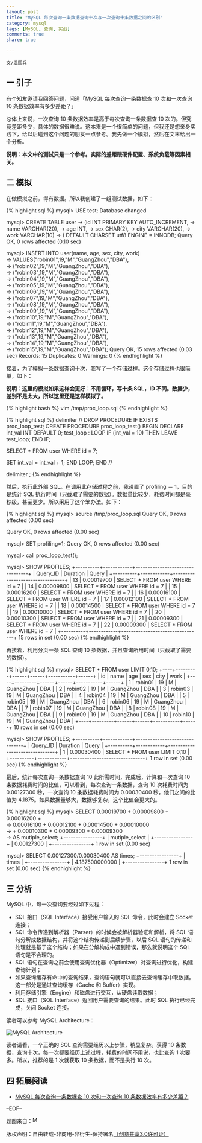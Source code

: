 ```yaml
---
layout: post
title: "MySQL 每次查询一条数据查询十次与一次查询十条数据之间的区别"
category: mysql
tags: [MySQL, 查询, 实战]
comments: true
share: true

---
```


`文/温国兵`

## 一 引子 ##

有个知友邀请我回答问题，问道「MySQL 每次查询一条数据查 10 次和一次查询 10 条数据效率有多少差距？」

总体上来说，一次查询 10 条数据效率是高于每次查询一条数据查 10 次的。但究竟差距多少，具体的数据很难说。这本来是一个很简单的问题，但我还是想亲身实践下，给以后碰到这个问题的朋友一点参考。我先做一个模拟，然后在文末给出一个分析。

**说明：本文中的测试只是一个参考。实际的差距跟硬件配置、系统负载等因素相关。**

## 二 模拟 ##

在做模拟之前，得有数据。所以我创建了一组测试数据，如下：

{% highlight sql %}
mysql> USE test;
Database changed

mysql> CREATE TABLE user
    -> (id INT PRIMARY KEY AUTO_INCREMENT,
    -> name VARCHAR(20),
    -> age INT,
    -> sex CHAR(2),
    -> city VARCHAR(20),
    -> work VARCHAR(10)
    -> ) DEFAULT CHARSET utf8 ENGINE = INNODB;
Query OK, 0 rows affected (0.10 sec)

mysql> INSERT INTO user(name, age, sex, city, work) \
    -> VALUES("robin01",19,"M","GuangZhou","DBA"),\
    -> ("robin02",19,"M","GuangZhou","DBA"),\
    -> ("robin03",19,"M","GuangZhou","DBA"),\
    -> ("robin04",19,"M","GuangZhou","DBA"),\
    -> ("robin05",19,"M","GuangZhou","DBA"),\
    -> ("robin06",19,"M","GuangZhou","DBA"),\
    -> ("robin07",19,"M","GuangZhou","DBA"),\
    -> ("robin08",19,"M","GuangZhou","DBA"),\
    -> ("robin09",19,"M","GuangZhou","DBA"),\
    -> ("robin10",19,"M","GuangZhou","DBA"),\
    -> ("robin11",19,"M","GuangZhou","DBA"),\
    -> ("robin12",19,"M","GuangZhou","DBA"),\
    -> ("robin13",19,"M","GuangZhou","DBA"),\
    -> ("robin14",19,"M","GuangZhou","DBA"),\
    -> ("robin15",19,"M","GuangZhou","DBA");
Query OK, 15 rows affected (0.03 sec)
Records: 15  Duplicates: 0  Warnings: 0
{% endhighlight %}

接着，为了模拟一条数据查询十次，我写了一个存储过程。这个存储过程也很简单，如下：

**说明：这里的模拟如果这样会更好：不用循环，写十条 SQL，ID 不同。数据少，差别不是太大，所以这里还是这样模拟了。**

{% highlight bash %}
vim /tmp/proc_loop.sql
{% endhighlight %}

{% highlight sql %}
delimiter //
DROP PROCEDURE IF EXISTS proc_loop_test;
CREATE PROCEDURE proc_loop_test()
BEGIN
   DECLARE int_val INT DEFAULT 0;
   test_loop : LOOP
      IF (int_val = 10) THEN
         LEAVE test_loop;
      END IF;

   SELECT * FROM user WHERE id = 7;

   SET int_val = int_val + 1;
   END LOOP;
END //

delimiter ;
{% endhighlight %}

然后，执行此外部 SQL。在调用此存储过程之前，我设置了 profiling ＝ 1，目的是统计 SQL 执行时间（只截取了需要的数据）。数据量比较少，耗费时间都是毫秒级，甚至更少。所以采用了这个笨办法。如下：

{% highlight sql %}
mysql> source /tmp/proc_loop.sql
Query OK, 0 rows affected (0.00 sec)

Query OK, 0 rows affected (0.00 sec)

mysql> SET profiling=1;
Query OK, 0 rows affected (0.00 sec)

mysql> call proc_loop_test();

mysql> SHOW PROFILES;
+----------+------------+---------------------------------+
| Query_ID | Duration   | Query                           |
+----------+------------+---------------------------------+
|       13 | 0.00019700 | SELECT * FROM user WHERE id = 7 |
|       14 | 0.00009800 | SELECT * FROM user WHERE id = 7 |
|       15 | 0.00016200 | SELECT * FROM user WHERE id = 7 |
|       16 | 0.00016100 | SELECT * FROM user WHERE id = 7 |
|       17 | 0.00012100 | SELECT * FROM user WHERE id = 7 |
|       18 | 0.00014500 | SELECT * FROM user WHERE id = 7 |
|       19 | 0.00010000 | SELECT * FROM user WHERE id = 7 |
|       20 | 0.00010300 | SELECT * FROM user WHERE id = 7 |
|       21 | 0.00009300 | SELECT * FROM user WHERE id = 7 |
|       22 | 0.00009300 | SELECT * FROM user WHERE id = 7 |
+----------+------------+---------------------------------+
15 rows in set (0.00 sec)
{% endhighlight %}

再接着，利用分页一条 SQL 查询 10 条数据，并且查询所用时间（只截取了需要的数据）。

{% highlight sql %}
mysql> SELECT * FROM user LIMIT 0,10;
+----+---------+------+------+-----------+------+
| id | name    | age  | sex  | city      | work |
+----+---------+------+------+-----------+------+
|  1 | robin01 |   19 | M    | GuangZhou | DBA  |
|  2 | robin02 |   19 | M    | GuangZhou | DBA  |
|  3 | robin03 |   19 | M    | GuangZhou | DBA  |
|  4 | robin04 |   19 | M    | GuangZhou | DBA  |
|  5 | robin05 |   19 | M    | GuangZhou | DBA  |
|  6 | robin06 |   19 | M    | GuangZhou | DBA  |
|  7 | robin07 |   19 | M    | GuangZhou | DBA  |
|  8 | robin08 |   19 | M    | GuangZhou | DBA  |
|  9 | robin09 |   19 | M    | GuangZhou | DBA  |
| 10 | robin10 |   19 | M    | GuangZhou | DBA  |
+----+---------+------+------+-----------+------+
10 rows in set (0.00 sec)

mysql> SHOW PROFILES;
+----------+------------+-------------------------------+
| Query_ID | Duration   | Query                         |
+----------+------------+-------------------------------+
|        1 | 0.00030400 | SELECT * FROM user LIMIT 0,10 |
+----------+------------+-------------------------------+
1 row in set (0.00 sec)
{% endhighlight %}

最后，统计每次查询一条数据查询 10 此所需时间，完成后，计算和一次查询 10 条数据耗费时间的比值，可以看到，每次查询一条数据，查询 10 次耗费时间为 0.00127300 秒，一次查询 10 条数据耗费时间为 0.00030400 秒，他们之间的比值为 4.1875。如果数据量够大，数据够复杂，这个比值会更大的。

{% highlight sql %}
mysql> SELECT 0.00019700 + 0.00009800 + 0.00016200 + \
       -> 0.00016100 + 0.00012100 + 0.00014500 + 0.00010000 \
       -> + 0.00010300 + 0.00009300 + 0.00009300 \
       -> AS mutiple_select;
+----------------+
| mutiple_select |
+----------------+
|     0.00127300 |
+----------------+
1 row in set (0.00 sec)

mysql> SELECT 0.00127300/0.00030400 AS times;
+----------------+
| times          |
+----------------+
| 4.187500000000 |
+----------------+
1 row in set (0.00 sec)
{% endhighlight %}

## 三 分析 ##

MySQL 中，每一次查询要经过如下过程：

* SQL 接口（SQL Interface）接受用户输入的 SQL 命令，此时会建立 Socket 连接；
* SQL 命令传递到解析器（Parser）的时候会被解析器验证和解析，将 SQL 语句分解成数据结构，并将这个结构传递到后续步骤，以后 SQL 语句的传递和处理就是基于这个结构；如果在分解构成中遇到错误，那么就说明这个 SQL 语句是不合理的。
* SQL 语句在查询之前会使用查询优化器（Optimizer）对查询进行优化，构建查询计划；
* 如果查询缓存有命中的查询结果，查询语句就可以直接去查询缓存中取数据。这一部分是通过查询缓存（Cache 和 Buffer）实现。
* 利用存储引擎（Engine）和磁盘进行交互，从硬盘读取数据；
* SQL 接口（SQL Interface）返回用户需要查询的结果。此时 SQL 执行已经完成，关闭 Socket 连接。

读者可以参考 MySQL Architecture：

![MySQL Architecture](http://i.imgur.com/xCOBqKX.jpg)

读者请看，一个正确的 SQL 查询需要经历以上步骤，稍显复杂。获得 10 条数据，查询十次，每一次都要经历上述过程，耗费的时间不用说，也比查询 1 次要多。所以，推荐的是 1 次就获取 10 条数据，而不是执行 10 次。

## 四 拓展阅读 ##

* <a href="http://www.zhihu.com/question/28422374" target="_blank">MySQL 每次查询一条数据查 10 次和一次查询 10 条数据效率有多少差距？</a>

–EOF–

题图来自：<a href="http://www.oracle.com/technetwork/articles/javase/figure2-large-145676.jpg" target="_blank"><img src="http://i.imgur.com/mvKAMvm.png" title="MySQL Architecture" height="16px" width="16px" border="0" alt="MySQL Architecture" /></a>

版权声明：自由转载-非商用-非衍生-保持署名<a href="http://creativecommons.org/licenses/by-nc-nd/3.0/deed.zh" target="_blank">（创意共享3.0许可证）</a>

